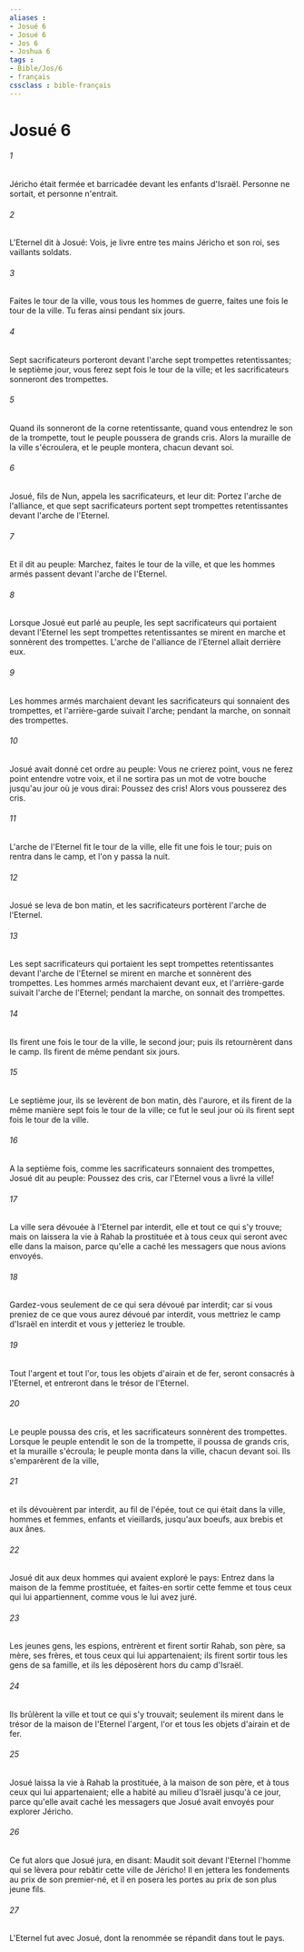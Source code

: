 ```yaml
---
aliases : 
- Josué 6
- Josué 6
- Jos 6
- Joshua 6
tags : 
- Bible/Jos/6
- français
cssclass : bible-français
---
```


# Josué 6

###### 1
Jéricho était fermée et barricadée devant les enfants d'Israël. Personne ne sortait, et personne n'entrait.
###### 2
L'Eternel dit à Josué: Vois, je livre entre tes mains Jéricho et son roi, ses vaillants soldats.
###### 3
Faites le tour de la ville, vous tous les hommes de guerre, faites une fois le tour de la ville. Tu feras ainsi pendant six jours.
###### 4
Sept sacrificateurs porteront devant l'arche sept trompettes retentissantes; le septième jour, vous ferez sept fois le tour de la ville; et les sacrificateurs sonneront des trompettes.
###### 5
Quand ils sonneront de la corne retentissante, quand vous entendrez le son de la trompette, tout le peuple poussera de grands cris. Alors la muraille de la ville s'écroulera, et le peuple montera, chacun devant soi.
###### 6
Josué, fils de Nun, appela les sacrificateurs, et leur dit: Portez l'arche de l'alliance, et que sept sacrificateurs portent sept trompettes retentissantes devant l'arche de l'Eternel.
###### 7
Et il dit au peuple: Marchez, faites le tour de la ville, et que les hommes armés passent devant l'arche de l'Eternel.
###### 8
Lorsque Josué eut parlé au peuple, les sept sacrificateurs qui portaient devant l'Eternel les sept trompettes retentissantes se mirent en marche et sonnèrent des trompettes. L'arche de l'alliance de l'Eternel allait derrière eux.
###### 9
Les hommes armés marchaient devant les sacrificateurs qui sonnaient des trompettes, et l'arrière-garde suivait l'arche; pendant la marche, on sonnait des trompettes.
###### 10
Josué avait donné cet ordre au peuple: Vous ne crierez point, vous ne ferez point entendre votre voix, et il ne sortira pas un mot de votre bouche jusqu'au jour où je vous dirai: Poussez des cris! Alors vous pousserez des cris.
###### 11
L'arche de l'Eternel fit le tour de la ville, elle fit une fois le tour; puis on rentra dans le camp, et l'on y passa la nuit.
###### 12
Josué se leva de bon matin, et les sacrificateurs portèrent l'arche de l'Eternel.
###### 13
Les sept sacrificateurs qui portaient les sept trompettes retentissantes devant l'arche de l'Eternel se mirent en marche et sonnèrent des trompettes. Les hommes armés marchaient devant eux, et l'arrière-garde suivait l'arche de l'Eternel; pendant la marche, on sonnait des trompettes.
###### 14
Ils firent une fois le tour de la ville, le second jour; puis ils retournèrent dans le camp. Ils firent de même pendant six jours.
###### 15
Le septième jour, ils se levèrent de bon matin, dès l'aurore, et ils firent de la même manière sept fois le tour de la ville; ce fut le seul jour où ils firent sept fois le tour de la ville.
###### 16
A la septième fois, comme les sacrificateurs sonnaient des trompettes, Josué dit au peuple: Poussez des cris, car l'Eternel vous a livré la ville!
###### 17
La ville sera dévouée à l'Eternel par interdit, elle et tout ce qui s'y trouve; mais on laissera la vie à Rahab la prostituée et à tous ceux qui seront avec elle dans la maison, parce qu'elle a caché les messagers que nous avions envoyés.
###### 18
Gardez-vous seulement de ce qui sera dévoué par interdit; car si vous preniez de ce que vous aurez dévoué par interdit, vous mettriez le camp d'Israël en interdit et vous y jetteriez le trouble.
###### 19
Tout l'argent et tout l'or, tous les objets d'airain et de fer, seront consacrés à l'Eternel, et entreront dans le trésor de l'Eternel.
###### 20
Le peuple poussa des cris, et les sacrificateurs sonnèrent des trompettes. Lorsque le peuple entendit le son de la trompette, il poussa de grands cris, et la muraille s'écroula; le peuple monta dans la ville, chacun devant soi. Ils s'emparèrent de la ville,
###### 21
et ils dévouèrent par interdit, au fil de l'épée, tout ce qui était dans la ville, hommes et femmes, enfants et vieillards, jusqu'aux boeufs, aux brebis et aux ânes.
###### 22
Josué dit aux deux hommes qui avaient exploré le pays: Entrez dans la maison de la femme prostituée, et faites-en sortir cette femme et tous ceux qui lui appartiennent, comme vous le lui avez juré.
###### 23
Les jeunes gens, les espions, entrèrent et firent sortir Rahab, son père, sa mère, ses frères, et tous ceux qui lui appartenaient; ils firent sortir tous les gens de sa famille, et ils les déposèrent hors du camp d'Israël.
###### 24
Ils brûlèrent la ville et tout ce qui s'y trouvait; seulement ils mirent dans le trésor de la maison de l'Eternel l'argent, l'or et tous les objets d'airain et de fer.
###### 25
Josué laissa la vie à Rahab la prostituée, à la maison de son père, et à tous ceux qui lui appartenaient; elle a habité au milieu d'Israël jusqu'à ce jour, parce qu'elle avait caché les messagers que Josué avait envoyés pour explorer Jéricho.
###### 26
Ce fut alors que Josué jura, en disant: Maudit soit devant l'Eternel l'homme qui se lèvera pour rebâtir cette ville de Jéricho! Il en jettera les fondements au prix de son premier-né, et il en posera les portes au prix de son plus jeune fils.
###### 27
L'Eternel fut avec Josué, dont la renommée se répandit dans tout le pays.

